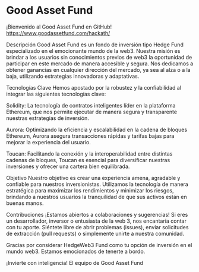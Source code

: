 

# Good Asset Fund
¡Bienvenido al Good Asset Fund en GitHub! https://www.goodassetfund.com/hackath/

Descripción
Good Asset Fund es un fondo de inversión tipo Hedge Fund especializado en el emocionante mundo de la web3. Nuestra misión es brindar a los usuarios sin conocimientos previos de web3 la oportunidad de participar en este mercado de manera accesible y segura. Nos dedicamos a obtener ganancias en cualquier dirección del mercado, ya sea al alza o a la baja, utilizando estrategias innovadoras y adaptativas.

Tecnologías Clave
Hemos apostado por la robustez y la confiabilidad al integrar las siguientes tecnologías clave:

Solidity: La tecnología de contratos inteligentes líder en la plataforma Ethereum, que nos permite ejecutar de manera segura y transparente nuestras estrategias de inversión.

Aurora: Optimizando la eficiencia y escalabilidad en la cadena de bloques Ethereum, Aurora asegura transacciones rápidas y tarifas bajas para mejorar la experiencia del usuario.

Toucan: Facilitando la conexión y la interoperabilidad entre distintas cadenas de bloques, Toucan es esencial para diversificar nuestras inversiones y ofrecer una cartera bien equilibrada.

Objetivo
Nuestro objetivo es crear una experiencia amena, agradable y confiable para nuestros inversionistas. Utilizamos la tecnología de manera estratégica para maximizar los rendimientos y minimizar los riesgos, brindando a nuestros usuarios la tranquilidad de que sus activos están en buenas manos.

Contribuciones
¡Estamos abiertos a colaboraciones y sugerencias! Si eres un desarrollador, inversor o entusiasta de la web 3, nos encantaría contar con tu aporte. Siéntete libre de abrir problemas (issues), enviar solicitudes de extracción (pull requests) o simplemente unirte a nuestra comunidad.

Gracias por considerar HedgeWeb3 Fund como tu opción de inversión en el mundo web3. Estamos emocionados de tenerte a bordo.

¡Invierte con inteligencia!
El equipo de Good Asset Fund
